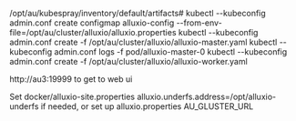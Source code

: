 /opt/au/kubespray/inventory/default/artifacts# kubectl --kubeconfig admin.conf create configmap alluxio-config --from-env-file=/opt/au/cluster/alluxio/alluxio.properties
kubectl --kubeconfig admin.conf create -f /opt/au/cluster/alluxio/alluxio-master.yaml
kubectl --kubeconfig admin.conf logs -f pod/alluxio-master-0
kubectl --kubeconfig admin.conf create -f /opt/au/cluster/alluxio/alluxio-worker.yaml

http://au3:19999 to get to web ui

Set docker/alluxio-site.properties alluxio.underfs.address=/opt/alluxio-underfs if needed, or
set up alluxio.properties AU_GLUSTER_URL
